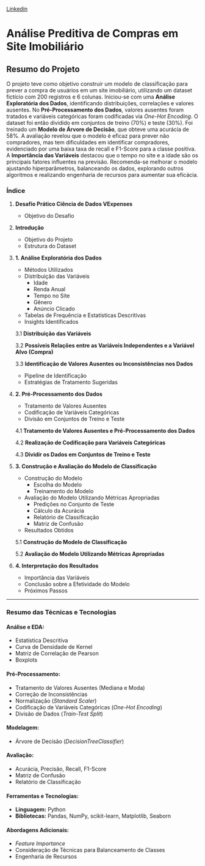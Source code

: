 [Linkedin](https://linkedin.com/in/delonrocha/)
# Análise Preditiva de Compras em Site Imobiliário

## **Resumo do Projeto**

O projeto teve como objetivo construir um modelo de classificação para prever a compra de usuários em um site imobiliário, utilizando um dataset fictício com 200 registros e 6 colunas. Iniciou-se com uma **Análise Exploratória dos Dados**, identificando distribuições, correlações e valores ausentes. No **Pré-Processamento dos Dados**, valores ausentes foram tratados e variáveis categóricas foram codificadas via *One-Hot Encoding*. O dataset foi então dividido em conjuntos de treino (70%) e teste (30%). Foi treinado um **Modelo de Árvore de Decisão**, que obteve uma acurácia de 58%. A avaliação revelou que o modelo é eficaz para prever não compradores, mas tem dificuldades em identificar compradores, evidenciado por uma baixa taxa de recall e F1-Score para a classe positiva. A **Importância das Variáveis** destacou que o tempo no site e a idade são os principais fatores influentes na previsão. Recomenda-se melhorar o modelo ajustando hiperparâmetros, balanceando os dados, explorando outros algoritmos e realizando engenharia de recursos para aumentar sua eficácia.

### **Índice**

1. **Desafio Prático Ciência de Dados VExpenses**
   - Objetivo do Desafio

2. **Introdução**
   - Objetivo do Projeto
   - Estrutura do Dataset

3. **1. Análise Exploratória dos Dados**
   - Métodos Utilizados
   - Distribuição das Variáveis
     - Idade
     - Renda Anual
     - Tempo no Site
     - Gênero
     - Anúncio Clicado
   - Tabelas de Frequência e Estatísticas Descritivas
   - Insights Identificados

   3.1 **Distribuição das Variáveis**
   
   3.2 **Possíveis Relações entre as Variáveis Independentes e a Variável Alvo (Compra)**
   
   3.3 **Identificação de Valores Ausentes ou Inconsistências nos Dados**
     - Pipeline de Identificação
     - Estratégias de Tratamento Sugeridas

4. **2. Pré-Processamento dos Dados**
   - Tratamento de Valores Ausentes
   - Codificação de Variáveis Categóricas
   - Divisão em Conjuntos de Treino e Teste

   4.1 **Tratamento de Valores Ausentes e Pré-Processamento dos Dados**
   
   4.2 **Realização de Codificação para Variáveis Categóricas**
   
   4.3 **Dividir os Dados em Conjuntos de Treino e Teste**

5. **3. Construção e Avaliação do Modelo de Classificação**
   - Construção do Modelo
     - Escolha do Modelo
     - Treinamento do Modelo
   - Avaliação do Modelo Utilizando Métricas Apropriadas
     - Predições no Conjunto de Teste
     - Cálculo da Acurácia
     - Relatório de Classificação
     - Matriz de Confusão
   - Resultados Obtidos

   5.1 **Construção do Modelo de Classificação**
   
   5.2 **Avaliação do Modelo Utilizando Métricas Apropriadas**

6. **4. Interpretação dos Resultados**
   - Importância das Variáveis
   - Conclusão sobre a Efetividade do Modelo
   - Próximos Passos

---
### **Resumo das Técnicas e Tecnologias**

#### **Análise e EDA:**
- Estatística Descritiva  
- Curva de Densidade de Kernel  
- Matriz de Correlação de Pearson  
- Boxplots  

#### **Pré-Processamento:**
- Tratamento de Valores Ausentes (Mediana e Moda)  
- Correção de Inconsistências  
- Normalização (*Standard Scaler*)  
- Codificação de Variáveis Categóricas (*One-Hot Encoding*)  
- Divisão de Dados (*Train-Test Split*)  

#### **Modelagem:**
- Árvore de Decisão (*DecisionTreeClassifier*)  

#### **Avaliação:**
- Acurácia, Precisão, Recall, F1-Score  
- Matriz de Confusão  
- Relatório de Classificação  

#### **Ferramentas e Tecnologias:**
- **Linguagem:** Python  
- **Bibliotecas:** Pandas, NumPy, scikit-learn, Matplotlib, Seaborn  

#### **Abordagens Adicionais:**
- *Feature Importance*  
- Consideração de Técnicas para Balanceamento de Classes  
- Engenharia de Recursos  
